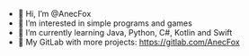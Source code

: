 - 👋 Hi, I’m @AnecFox
- 👀 I’m interested in simple programs and games
- 🌱 I’m currently learning Java, Python, C#, Kotlin and Swift
- 🦊 My GitLab with more projects: https://gitlab.com/AnecFox

<!---
AnecFox/AnecFox is a ✨ special ✨ repository because its `README.md` (this file) appears on your GitHub profile.
You can click the Preview link to take a look at your changes.
--->
